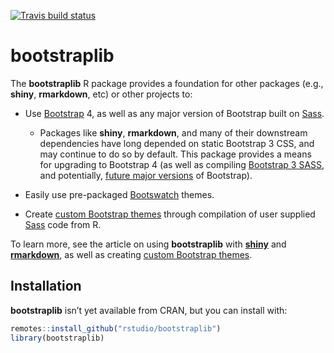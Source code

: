 
<!-- badges: start -->

[![Travis build
status](https://travis-ci.org/rstudio/bootstraplib.svg?branch=master)](https://travis-ci.org/rstudio/bootstraplib)
<!-- badges: end -->

# bootstraplib

The **bootstraplib** R package provides a foundation for other packages
(e.g., **shiny**, **rmarkdown**, etc) or other projects to:

  - Use [Bootstrap](https://sass-lang.com/) 4, as well as any major
    version of Bootstrap built on [Sass](https://sass-lang.com/).
    
      - Packages like **shiny**, **rmarkdown**, and many of their
        downstream dependencies have long depended on static Bootstrap 3
        CSS, and may continue to do so by default. This package provides
        a means for upgrading to Bootstrap 4 (as well as compiling
        [Bootstrap 3 SASS](https://github.com/twbs/bootstrap-sass), and
        potentially, [future major
        versions](https://github.com/twbs/release) of Bootstrap).

  - Easily use pre-packaged [Bootswatch](https://bootswatch.com/)
    themes.

  - Create [custom Bootstrap
    themes](https://getbootstrap.com/docs/4.0/getting-started/theming)
    through compilation of user supplied [Sass](https://Sass-lang.com)
    code from R.

To learn more, see the article on using **bootstraplib** with
[**shiny**](articles/shiny.html) and
[**rmarkdown**](articles/rmarkdown.html), as well as creating [custom
Bootstrap themes](articles/custom.html).

## Installation

**bootstraplib** isn’t yet available from CRAN, but you can install
with:

``` r
remotes::install_github("rstudio/bootstraplib")
library(bootstraplib)
```
